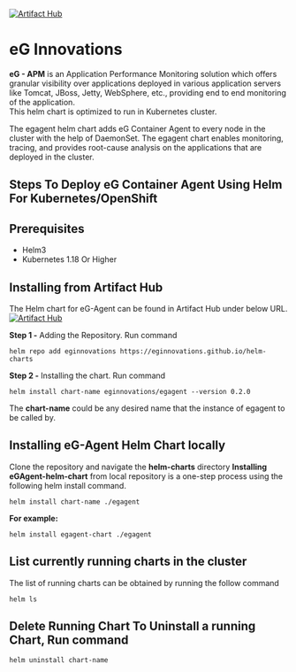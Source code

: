 
[![Artifact Hub](https://img.shields.io/endpoint?url=https://artifacthub.io/badge/repository/eginnovations)](https://artifacthub.io/packages/search?repo=eginnovations)  
# eG Innovations

**eG - APM** is an Application Performance Monitoring solution which offers granular visibility over applications deployed in various application servers like Tomcat, JBoss, Jetty, WebSphere, etc., providing end to end monitoring of the application.  
This helm chart is optimized to run in Kubernetes cluster.

The egagent helm chart adds eG Container Agent to every node in the cluster with the help of DaemonSet. The egagent chart enables monitoring, tracing, and provides root-cause analysis on the applications that are deployed in the cluster.

  

## Steps To Deploy eG Container Agent Using Helm For Kubernetes/OpenShift

## Prerequisites

-   Helm3
-   Kubernetes 1.18 Or Higher

## Installing from Artifact Hub

The Helm chart for eG-Agent can be found in Artifact Hub under below URL.
[![Artifact Hub](https://img.shields.io/endpoint?url=https://artifacthub.io/badge/repository/eginnovations)](https://artifacthub.io/packages/search?repo=eginnovations)  
  
**Step 1 -** Adding the Repository. Run command  

    helm repo add eginnovations https://eginnovations.github.io/helm-charts  

  
**Step 2 -** Installing the chart. Run command  

    helm install chart-name eginnovations/egagent --version 0.2.0  

The **chart-name** could be any desired name that the instance of egagent to be called by.

## Installing eG-Agent Helm Chart locally

Clone the repository and navigate the **helm-charts** directory **Installing eGAgent-helm-chart** from local repository is a one-step process using the following helm install command.

    helm install chart-name ./egagent  

**For example:**
	

    helm install egagent-chart ./egagent 

 

## List currently running charts in the cluster

The list of running charts can be obtained by running the follow command 

    helm ls

## Delete Running Chart To Uninstall a running Chart, Run command  
	helm uninstall chart-name
